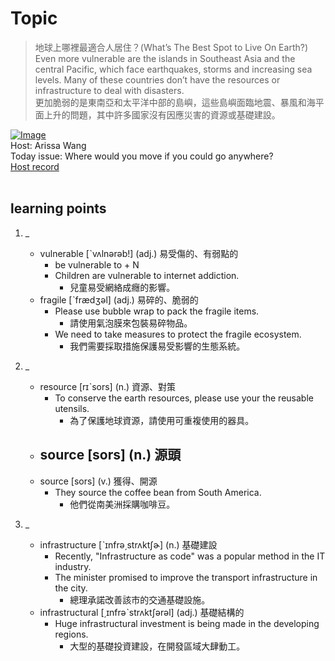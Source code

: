 # Topic

> 地球上哪裡最適合人居住？(What’s The Best Spot to Live On Earth?) <br>
> Even more vulnerable are the islands in Southeast Asia and the central Pacific, which face earthquakes, storms and increasing sea levels. Many of these countries don’t have the resources or infrastructure to deal with disasters. <br>
> 更加脆弱的是東南亞和太平洋中部的島嶼，這些島嶼面臨地震、暴風和海平面上升的問題，其中許多國家沒有因應災害的資源或基礎建設。 <br>

[![Image](https://cdn.voicetube.com/assets/thumbnails/WEnt0up1WWI.jpg)](https://www.youtube.com/embed/WEnt0up1WWI?rel=0&showinfo=0&cc_load_policy=0&controls=1&autoplay=1&iv_load_policy=3&playsinline=1&wmode=transparent&start=96&end=108&enablejsapi=1&origin=https://tw.voicetube.com&widgetid=1)<br>
Host: Arissa Wang
<br>Today issue: Where would you move if you could go anywhere?
<br>
[Host record](https://cdn.voicetube.com/tmp/everyday_records/1282207441874916/2385.mp3)
<br><br>
## learning points
1. _
	* vulnerable [ˋvʌlnərəb!] (adj.) 易受傷的、有弱點的
		- be vulnerable to + N
		- Children are vulnerable to internet addiction.
			+ 兒童易受網絡成癮的影響。
	* fragile [ˋfrædʒəl] (adj.) 易碎的、脆弱的
		- Please use bubble wrap to pack the fragile items.
			+ 請使用氣泡膜來包裝易碎物品。
		- We need to take measures to protect the fragile ecosystem.
			+ 我們需要採取措施保護易受影響的生態系統。

2. _
	* resource [rɪˋsors] (n.) 資源、對策
		- To conserve the earth resources, please use your the reusable utensils.
			+ 為了保護地球資源，請使用可重複使用的器具。
	* source [sors] (n.) 源頭
		-
	* source [sors] (v.) 獲得、開源
		- They source the coffee bean from South America.
			- 他們從南美洲採購咖啡豆。

3. _
	* infrastructure  [ˋɪnfrə͵strʌktʃɚ] (n.) 基礎建設
		- Recently, "Infrastructure as code" was a popular method in the IT industry.
		- The minister promised to improve the transport infrastructure in the city.
			+ 總理承諾改善該市的交通基礎設施。
	* infrastructural [͵ɪnfrəˋstrʌktʃərəl] (adj.) 基礎結構的
		- Huge infrastructural investment is being made in the developing regions.
			+ 大型的基礎投資建設，在開發區域大肆動工。
